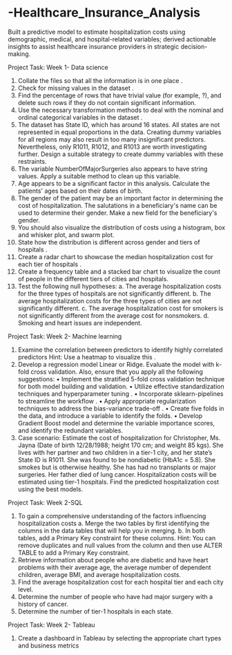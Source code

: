 # -Healthcare_Insurance_Analysis
Built a predictive model to estimate hospitalization costs using demographic, medical, and hospital-related variables; derived actionable insights to assist healthcare insurance providers in strategic decision-making.

Project Task: Week 1- Data science
1.	Collate the files so that all the information is in one place .
2.	 Check for missing values in the dataset .
3.	Find the percentage of rows that have trivial value (for example, ?), and delete such rows if they do not contain significant information. 
4.	Use the necessary transformation methods to deal with the nominal and ordinal categorical variables in the dataset . 
5.	The dataset has State ID, which has around 16 states. All states are not represented in equal proportions in the data. Creating dummy variables for all regions may also result in too many insignificant predictors. Nevertheless, only R1011, R1012, and R1013 are worth investigating further. Design a suitable strategy to create dummy variables with these restraints.
6.	The variable NumberOfMajorSurgeries also appears to have string values. Apply a suitable method to clean up this variable.
7.	 Age appears to be a significant factor in this analysis. Calculate the patients' ages based on their dates of birth. 
8.	 The gender of the patient may be an important factor in determining the cost of hospitalization. The salutations in a beneficiary's name can be used to determine their gender. Make a new field for the beneficiary's gender. 
9.	You should also visualize the distribution of costs using a histogram, box and whisker plot, and swarm plot. 
10.	State how the distribution is different across gender and tiers of hospitals .
11.	 Create a radar chart to showcase the median hospitalization cost for each tier of hospitals .
12.	 Create a frequency table and a stacked bar chart to visualize the count of people in the different tiers of cities and hospitals.
13.	 Test the following null hypotheses: 
a. The average hospitalization costs for the three types of hospitals are not significantly different. 
b. The average hospitalization costs for the three types of cities are not significantly different.
 c. The average hospitalization cost for smokers is not significantly different from the average cost for nonsmokers. 
d. Smoking and heart issues are independent.

Project Task: Week 2- Machine learning
1.	Examine the correlation between predictors to identify highly correlated predictors Hint: Use a heatmap to visualize this . 
2.	Develop a regression model Linear or Ridge. Evaluate the model with k-fold cross validation. Also, ensure that you apply all the following suggestions: 
• Implement the stratified 5-fold cross validation technique for both model building and validation.
 • Utilize effective standardization techniques and hyperparameter tuning .
• Incorporate sklearn-pipelines to streamline the workflow .
• Apply appropriate regularization techniques to address the bias-variance trade-off .
• Create five folds in the data, and introduce a variable to identify the folds.
 • Develop Gradient Boost model and determine the variable importance scores, and identify the redundant variables.
3.	Case scenario: Estimate the cost of hospitalization for Christopher, Ms. Jayna (Date of birth 12/28/1988; height 170 cm; and weight 85 kgs). She lives with her partner and two children in a tier-1 city, and her state’s State ID is R1011. She was found to be nondiabetic (HbA1c = 5.8). She smokes but is otherwise healthy. She has had no transplants or major surgeries. Her father died of lung cancer. Hospitalization costs will be estimated using tier-1 hospitals. Find the predicted hospitalization cost using the best models.

Project Task: Week 2-SQL
1.	To gain a comprehensive understanding of the factors influencing hospitalization costs
 a. Merge the two tables by first identifying the columns in the data tables that will help you in merging.
 b. In both tables, add a Primary Key constraint for these columns.
Hint: You can remove duplicates and null values from the column and then use ALTER TABLE to add a Primary Key constraint.
2.	 Retrieve information about people who are diabetic and have heart problems with their average age, the average number of dependent children, average BMI, and average hospitalization costs.
3.	Find the average hospitalization cost for each hospital tier and each city level.
4.	Determine the number of people who have had major surgery with a history of cancer.
5.	 Determine the number of tier-1 hospitals in each state.



Project Task: Week 2- Tableau
1.	Create a dashboard in Tableau by selecting the appropriate chart types and business metrics












